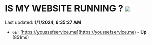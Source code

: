 # IS MY WEBSITE RUNNING ? [![](https://img.shields.io/static/v1?label=Sponsor&message=%E2%9D%A4&logo=GitHub&color=%23fe8e86)](https://github.com/sponsors/<username>)

Last updated: **1/1/2024, 6:35:27 AM**

- `GET` [https://youssefservice.me](https://youssefservice.me) - **Up** (851ms)
